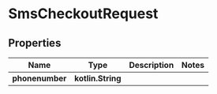 
# SmsCheckoutRequest

## Properties
Name | Type | Description | Notes
------------ | ------------- | ------------- | -------------
**phonenumber** | **kotlin.String** |  | 



